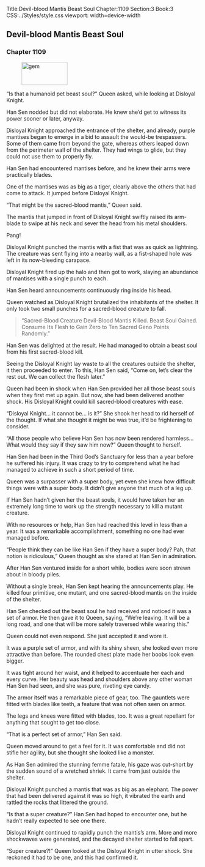 Title:Devil-blood Mantis Beast Soul 
Chapter:1109 
Section:3 
Book:3 
CSS:../Styles/style.css 
viewport: width=device-width
  
## Devil-blood Mantis Beast Soul
### Chapter 1109 
<figure>
	<img src="../Images/gem.gif" alt="gem" id="gem" width="120" height="60" />
</figure>
  

  
  “Is that a humanoid pet beast soul?” Queen asked, while looking at Disloyal Knight.

Han Sen nodded but did not elaborate. He knew she’d get to witness its power sooner or later, anyway.

Disloyal Knight approached the entrance of the shelter, and already, purple mantises began to emerge in a bid to assault the would-be trespassers. Some of them came from beyond the gate, whereas others leaped down from the perimeter wall of the shelter. They had wings to glide, but they could not use them to properly fly.

Han Sen had encountered mantises before, and he knew their arms were practically blades.

One of the mantises was as big as a tiger, clearly above the others that had come to attack. It jumped before Disloyal Knight.

“That might be the sacred-blood mantis,” Queen said.

The mantis that jumped in front of Disloyal Knight swiftly raised its arm-blade to swipe at his neck and sever the head from his metal shoulders.

Pang!

Disloyal Knight punched the mantis with a fist that was as quick as lightning. The creature was sent flying into a nearby wall, as a fist-shaped hole was left in its now-bleeding carapace.

Disloyal Knight fired up the halo and then got to work, slaying an abundance of mantises with a single punch to each.

Han Sen heard announcements continuously ring inside his head.

Queen watched as Disloyal Knight brutalized the inhabitants of the shelter. It only took two small punches for a sacred-blood creature to fall.

> “Sacred-Blood Creature Devil-Blood Mantis Killed. Beast Soul Gained. Consume Its Flesh to Gain Zero to Ten Sacred Geno Points Randomly.”

Han Sen was delighted at the result. He had managed to obtain a beast soul from his first sacred-blood kill.

Seeing the Disloyal Knight lay waste to all the creatures outside the shelter, it then proceeded to enter. To this, Han Sen said, “Come on, let’s clear the rest out. We can collect the flesh later.”

Queen had been in shock when Han Sen provided her all those beast souls when they first met up again. But now, she had been delivered another shock. His Disloyal Knight could kill sacred-blood creatures with ease.

“Disloyal Knight… it cannot be… is it?” She shook her head to rid herself of the thought. If what she thought it might be was true, it’d be frightening to consider.

“All those people who believe Han Sen has now been rendered harmless… What would they say if they saw him now?” Queen thought to herself.

Han Sen had been in the Third God’s Sanctuary for less than a year before he suffered his injury. It was crazy to try to comprehend what he had managed to achieve in such a short period of time.

Queen was a surpasser with a super body, yet even she knew how difficult things were with a super body. It didn’t give anyone that much of a leg up.

If Han Sen hadn’t given her the beast souls, it would have taken her an extremely long time to work up the strength necessary to kill a mutant creature.

With no resources or help, Han Sen had reached this level in less than a year. It was a remarkable accomplishment, something no one had ever managed before.

“People think they can be like Han Sen if they have a super body? Pah, that notion is ridiculous,” Queen thought as she stared at Han Sen in admiration.

After Han Sen ventured inside for a short while, bodies were soon strewn about in bloody piles.

Without a single break, Han Sen kept hearing the announcements play. He killed four primitive, one mutant, and one sacred-blood mantis on the inside of the shelter.

Han Sen checked out the beast soul he had received and noticed it was a set of armor. He then gave it to Queen, saying, “We’re leaving. It will be a long road, and one that will be more safely traversed while wearing this.”

Queen could not even respond. She just accepted it and wore it.

It was a purple set of armor, and with its shiny sheen, she looked even more attractive than before. The rounded chest plate made her boobs look even bigger.

It was tight around her waist, and it helped to accentuate her each and every curve. Her beauty was head and shoulders above any other woman Han Sen had seen, and she was pure, riveting eye candy.

The armor itself was a remarkable piece of gear, too. The gauntlets were fitted with blades like teeth, a feature that was not often seen on armor.

The legs and knees were fitted with blades, too. It was a great repellant for anything that sought to get too close.

“That is a perfect set of armor,” Han Sen said.

Queen moved around to get a feel for it. It was comfortable and did not stifle her agility, but she thought she looked like a monster.

As Han Sen admired the stunning femme fatale, his gaze was cut-short by the sudden sound of a wretched shriek. It came from just outside the shelter.

Disloyal Knight punched a mantis that was as big as an elephant. The power that had been delivered against it was so high, it vibrated the earth and rattled the rocks that littered the ground.

“Is that a super creature?” Han Sen had hoped to encounter one, but he hadn’t really expected to see one there.

Disloyal Knight continued to rapidly punch the mantis’s arm. More and more shockwaves were generated, and the decayed shelter started to fall apart.

“Super creature?!” Queen looked at the Disloyal Knight in utter shock. She reckoned it had to be one, and this had confirmed it.
